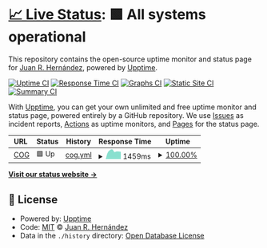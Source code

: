 # [📈 Live Status](https://juanro22.github.io/uptime): <!--live status--> **🟩 All systems operational**

This repository contains the open-source uptime monitor and status page for [Juan R. Hernández](https://juanro22.github.io/uptime), powered by [Upptime](https://github.com/upptime/upptime).

[![Uptime CI](https://github.com/juanro22/uptime/workflows/Uptime%20CI/badge.svg)](https://github.com/juanro22/uptime/actions?query=workflow%3A%22Uptime+CI%22)
[![Response Time CI](https://github.com/juanro22/uptime/workflows/Response%20Time%20CI/badge.svg)](https://github.com/juanro22/uptime/actions?query=workflow%3A%22Response+Time+CI%22)
[![Graphs CI](https://github.com/juanro22/uptime/workflows/Graphs%20CI/badge.svg)](https://github.com/juanro22/uptime/actions?query=workflow%3A%22Graphs+CI%22)
[![Static Site CI](https://github.com/juanro22/uptime/workflows/Static%20Site%20CI/badge.svg)](https://github.com/juanro22/uptime/actions?query=workflow%3A%22Static+Site+CI%22)
[![Summary CI](https://github.com/juanro22/uptime/workflows/Summary%20CI/badge.svg)](https://github.com/juanro22/uptime/actions?query=workflow%3A%22Summary+CI%22)

With [Upptime](https://upptime.js.org), you can get your own unlimited and free uptime monitor and status page, powered entirely by a GitHub repository. We use [Issues](https://github.com/juanro22/uptime/issues) as incident reports, [Actions](https://github.com/juanro22/uptime/actions) as uptime monitors, and [Pages](https://juanro22.github.io/uptime) for the status page.

<!--start: status pages-->
<!-- This summary is generated by Upptime (https://github.com/upptime/upptime) -->
<!-- Do not edit this manually, your changes will be overwritten -->
<!-- prettier-ignore -->
| URL | Status | History | Response Time | Uptime |
| --- | ------ | ------- | ------------- | ------ |
| <img alt="" src="https://favicons.githubusercontent.com/cogpub.albanesi.com.ar" height="13"> [COG](http://cogpub.albanesi.com.ar:8080/COG) | 🟩 Up | [cog.yml](https://github.com/Juanro22/uptime/commits/HEAD/history/cog.yml) | <details><summary><img alt="Response time graph" src="./graphs/cog/response-time-week.png" height="20"> 1459ms</summary><br><a href="https://juanro22.github.io/uptime/history/cog"><img alt="Response time 1459" src="https://img.shields.io/endpoint?url=https%3A%2F%2Fraw.githubusercontent.com%2FJuanro22%2Fuptime%2FHEAD%2Fapi%2Fcog%2Fresponse-time.json"></a><br><a href="https://juanro22.github.io/uptime/history/cog"><img alt="24-hour response time 1459" src="https://img.shields.io/endpoint?url=https%3A%2F%2Fraw.githubusercontent.com%2FJuanro22%2Fuptime%2FHEAD%2Fapi%2Fcog%2Fresponse-time-day.json"></a><br><a href="https://juanro22.github.io/uptime/history/cog"><img alt="7-day response time 1459" src="https://img.shields.io/endpoint?url=https%3A%2F%2Fraw.githubusercontent.com%2FJuanro22%2Fuptime%2FHEAD%2Fapi%2Fcog%2Fresponse-time-week.json"></a><br><a href="https://juanro22.github.io/uptime/history/cog"><img alt="30-day response time 1459" src="https://img.shields.io/endpoint?url=https%3A%2F%2Fraw.githubusercontent.com%2FJuanro22%2Fuptime%2FHEAD%2Fapi%2Fcog%2Fresponse-time-month.json"></a><br><a href="https://juanro22.github.io/uptime/history/cog"><img alt="1-year response time 1459" src="https://img.shields.io/endpoint?url=https%3A%2F%2Fraw.githubusercontent.com%2FJuanro22%2Fuptime%2FHEAD%2Fapi%2Fcog%2Fresponse-time-year.json"></a></details> | <details><summary><a href="https://juanro22.github.io/uptime/history/cog">100.00%</a></summary><a href="https://juanro22.github.io/uptime/history/cog"><img alt="All-time uptime 100.00%" src="https://img.shields.io/endpoint?url=https%3A%2F%2Fraw.githubusercontent.com%2FJuanro22%2Fuptime%2FHEAD%2Fapi%2Fcog%2Fuptime.json"></a><br><a href="https://juanro22.github.io/uptime/history/cog"><img alt="24-hour uptime 100.00%" src="https://img.shields.io/endpoint?url=https%3A%2F%2Fraw.githubusercontent.com%2FJuanro22%2Fuptime%2FHEAD%2Fapi%2Fcog%2Fuptime-day.json"></a><br><a href="https://juanro22.github.io/uptime/history/cog"><img alt="7-day uptime 100.00%" src="https://img.shields.io/endpoint?url=https%3A%2F%2Fraw.githubusercontent.com%2FJuanro22%2Fuptime%2FHEAD%2Fapi%2Fcog%2Fuptime-week.json"></a><br><a href="https://juanro22.github.io/uptime/history/cog"><img alt="30-day uptime 100.00%" src="https://img.shields.io/endpoint?url=https%3A%2F%2Fraw.githubusercontent.com%2FJuanro22%2Fuptime%2FHEAD%2Fapi%2Fcog%2Fuptime-month.json"></a><br><a href="https://juanro22.github.io/uptime/history/cog"><img alt="1-year uptime 100.00%" src="https://img.shields.io/endpoint?url=https%3A%2F%2Fraw.githubusercontent.com%2FJuanro22%2Fuptime%2FHEAD%2Fapi%2Fcog%2Fuptime-year.json"></a></details>

<!--end: status pages-->

[**Visit our status website →**](https://juanro22.github.io/uptime)

## 📄 License

- Powered by: [Upptime](https://github.com/upptime/upptime)
- Code: [MIT](./LICENSE) © [Juan R. Hernández](https://juanro22.github.io/uptime)
- Data in the `./history` directory: [Open Database License](https://opendatacommons.org/licenses/odbl/1-0/)
